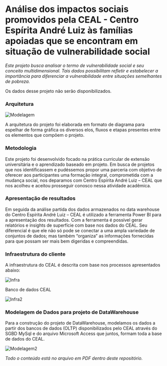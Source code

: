 # Análise dos impactos sociais promovidos pela CEAL - Centro Espírita André Luiz às famílias apoiadas que se encontram em situação de vulnerabilidade social

*Este projeto busca analisar o termo de vulnerabilidade social e seu conceito multidimensional. Tais dados possibilitam refletir e estabelecer a importância para diferenciar a vulnerabilidade entre situações semelhantes de pobreza.* 

Os dados desse projeto não serão disponibilizados.

### Arquitetura

![Modelagem](https://i.imgur.com/cLsEF1f.png)

A arquitetura do projeto foi elaborada em formato de diagrama para espelhar de forma gráfica os diversos elos, fluxos e etapas presentes entre os elementos que compõem o projeto.



### Metodologia

Este projeto foi desenvolvido focado na prática curricular de extensão universitária e o aprendizado baseado em projeto. Em busca de projetos que nos identificassem e pudéssemos propor uma parceria com objetivo de oferecer aos participantes uma formação integral, comprometida com a mudança social, nos deparamos com Centro Espírita André Luiz – CEAL que nos acolheu e aceitou prosseguir conosco nessa atividade acadêmica.



### Apresentação de resultados

Em seguida da análise partida dos dados armazenados no data warehouse do Centro Espírita André Luiz – CEAL é utilizado a ferramenta Power BI para a apresentação dos resultados. Com a ferramenta é possível gerar relatórios e insights de superfície com base nos dados do CEAL. Seu diferencial é que ele não só pode se conectar a uma ampla variedade de conjuntos de dados; mas também “organiza” as informações fornecidas para que possam ser mais bem digeridas e compreendidas.



### Infraestrutura do cliente

A infraestrutura do CEAL é descrita com base nos processos apresentados abaixo:

![Infra](https://i.imgur.com/mqL5TUa.png)

Banco de dados CEAL

![Infra2](https://i.imgur.com/s7KsuiG.png)

### Modelagem de Dados para projeto de DataWarehouse

Para a construção do projeto de DataWarehouse, modelamos os dados a partir dos bancos de dados (OLTP) disponibilizados pelo CEAL através do SGBD MySql e do arquivo Microsoft Access que juntos, formam toda a base de dados do CEAL.

![Modelagem2](https://i.imgur.com/ccf6IwK.png)

*Todo o conteúdo está no arquivo em PDF dentro deste repositório.*
